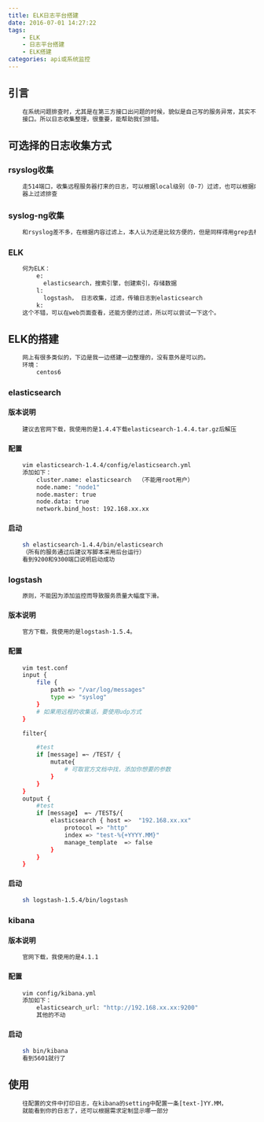 ```yaml
---
title: ELK日志平台搭建
date: 2016-07-01 14:27:22
tags:
	- ELK
    - 日志平台搭建
    - ELK搭建
categories: api或系统监控
---
```


## 引言

``` bash
    在系统问题排查时，尤其是在第三方接口出问题的时候，貌似是自己写的服务异常，其实不然，这样很是浪费自己时间，错误在第三方
    接口。所以日志收集整理，很重要，能帮助我们排错。
```

<!--more-->
## 可选择的日志收集方式
### rsyslog收集
``` bash
	走514端口，收集远程服务器打来的日志，可以根据local级别（0-7）过滤，也可以根据内容（不太方便），最终要使用grep去服务
    器上过滤排查
```

### syslog-ng收集
``` bash
	和rsyslog差不多，在根据内容过滤上，本人认为还是比较方便的，但是同样得用grep去机器上过滤想要的东西。
```

### ELK
``` bash
	何为ELK：
		e:
          elasticsearch，搜索引擎，创建索引，存储数据
     	l:
          logstash， 日志收集，过滤，传输日志到elasticsearch
     	k:
	这个不错，可以在web页面查看，还能方便的过滤，所以可以尝试一下这个。
```

## ELK的搭建
``` bash
	网上有很多类似的，下边是我一边搭建一边整理的，没有意外是可以的。
	环境：
		centos6
```

### elasticsearch
#### 版本说明
``` bash
	建议去官网下载，我使用的是1.4.4下载elasticsearch-1.4.4.tar.gz后解压
```

#### 配置
``` bash
	vim elasticsearch-1.4.4/config/elasticsearch.yml
   	添加如下：
		cluster.name: elasticsearch  （不能用root用户）
		node.name: "node1"
		node.master: true
     	node.data: true
     	network.bind_host: 192.168.xx.xx
```

#### 启动
``` bash
	sh elasticsearch-1.4.4/bin/elasticsearch 
    （所有的服务通过后建议写脚本采用后台运行）
	看到9200和9300端口说明启动成功
```

### logstash
``` bash
	原则，不能因为添加监控而导致服务质量大幅度下滑。
```

#### 版本说明
``` bash
	官方下载，我使用的是logstash-1.5.4。
```

#### 配置
``` bash
	vim test.conf
	input {
    	file {
	    	path => "/var/log/messages"
	    	type => "syslog"
		}
		# 如果用远程的收集话，要使用udp方式
	}

	filter{

    	#test
    	if [message] =~ /TEST/ {
        	mutate{
				# 可取官方文档中找，添加你想要的参数
			}
    	}
	}
	output {
    	#test
    	if [message】 =~ /TEST$/{
        	elasticsearch { host =>  "192.168.xx.xx"
            	protocol => "http"
            	index => "test-%{+YYYY.MM}"
            	manage_template  => false
        	}
    	}
	}
```

#### 启动
``` bash
	sh logstash-1.5.4/bin/logstash
```

### kibana
#### 版本说明
``` bash
	官网下载，我使用的是4.1.1
```

#### 配置
``` bash
	vim config/kibana.yml
   	添加如下：
		elasticsearch_url: "http://192.168.xx.xx:9200"
		其他的不动
```

#### 启动
``` bash
	sh bin/kibana
    看到5601就行了
```

## 使用
``` bash
	往配置的文件中打印日志，在kibana的setting中配置一条[text-]YY.MM，
    就能看到你的日志了，还可以根据需求定制显示哪一部分
```
